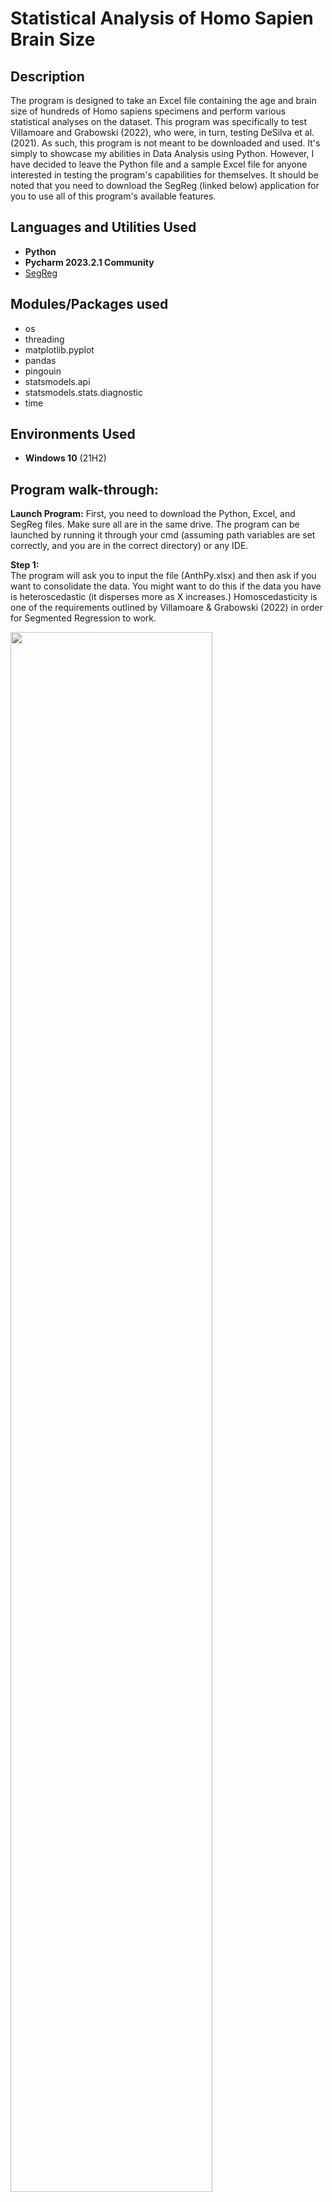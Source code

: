 <h1>Statistical Analysis of Homo Sapien Brain Size</h1>

## Description
The program is designed to take an Excel file containing the age and brain size of hundreds of Homo sapiens specimens and perform various statistical analyses on the dataset. This program was specifically to test Villamoare and Grabowski (2022), who were, in turn, testing DeSilva et al. (2021). As such, this program is not meant to be downloaded and used. It's simply to showcase my abilities in Data Analysis using Python. However, I have decided to leave the Python file and a sample Excel file for anyone interested  in testing the program's capabilities for themselves. It should be noted that you need to download the SegReg (linked below) application for you to use all of this program's available features.

## Languages and Utilities Used

- <b>Python</b> 
- <b>Pycharm 2023.2.1 Community</b>
- [SegReg](https://www.waterlog.info/segreg.htm)

## Modules/Packages used

- os
- threading
- matplotlib.pyplot
- pandas
- pingouin
- statsmodels.api
- statsmodels.stats.diagnostic
- time


<h2>Environments Used </h2>

- <b>Windows 10</b> (21H2)

## Program walk-through:
<b>Launch Program:</b> 
First, you need to download the Python, Excel, and SegReg files. Make sure all are in the same drive. The program can be launched by running it through your cmd (assuming path variables are set correctly, and you are in the correct directory) or any IDE. 

<b>Step 1:</b>  
The program will ask you to input the file (AnthPy.xlsx) and then ask if you want to consolidate the data. You might want to do this if the data you have is heteroscedastic (it disperses more as X increases.) Homoscedasticity is one of the requirements outlined by Villamoare & Grabowski (2022) in order for Segmented Regression to work.

<img src="https://i.imgur.com/kjuFHHq.png" height="80%" width="80%" />

<b>Step 2:</b> 
This will lead you to the main menu loop. Here, you have 4 options. The first tests for normality, the second tests for homoscedasticity, the third creates a scatter plot of the data, and the fourth finishes up the program by writing the dataframe to a new file and then asking one final question. You can technically skip all the tests or do any combination of them, but this isn't recommended. 

<img src="https://i.imgur.com/bY69aKJ.png" height="80%" width="80%" />

<b>Option 1:</b>
This option tests to see if the data follows a normal distribution using the Henze-Zirkler Test. As you can see, we failed to reject the null, and therefore, the data most likely follows a multivariate normal distribution.

<img src="https://i.imgur.com/9jFubZr.png" height="80%" width="80%" />

<img src="https://i.imgur.com/JwwPQoZ.png" height="80%" width="80%" />

<b>Option 2:</b>
This option tests for Homoscedasticity using White's Test. As in option 1, we failed to reject the null, indicating the data is homoscedastic.

<img src="https://i.imgur.com/VYY0rJ3.png" height="80%" width="80%" />

<img src="https://i.imgur.com/BW7pwIh.png" height="80%" width="80%" />

<b>Option 3:</b> 
This option simply displays the data as a scatter plot. The program won't continue until you close the graph (click the picture to increase size).

<img src="https://i.imgur.com/KxQbntZ.png" height="80%" width="80%" />

<img src="https://i.imgur.com/GgVKV2L.png" height="80%" width="80%" />

<b>Step 3:</b>
Finally, this option will end the program. The program will copy your data into a new file called "Pywrit." If normality and homoscedasticity are detected, the program will tell you that your program is ready for Segreg. Even if it doesn't, you are still given the option to open SegReg. Once SegReg and Pywrit are opened, you can copy the columns in the Excel file into SegReg to perform Segmented regression. Check the documentation on how SegReg exactly works.

<img src="https://i.imgur.com/RBPKiuC.png" height="80%" width="80%" />

<img src="https://i.imgur.com/AWbiUHs.png" height="80%" width="80%" />

## Documentation

[Villamoare and Grabowski (2022)](https://www.frontiersin.org/articles/10.3389/fevo.2022.963568/full)

[os package](https://docs.python.org/3/library/os.html)

[pandas package](https://pandas.pydata.org/pandas-docs/stable/)

[matplotlib package](https://matplotlib.org/stable/users/index)

[pingouin package](https://pingouin-stats.org/build/html/index.html)

[statsmodels package](https://www.statsmodels.org/stable/user-guide.html)

[time package](https://docs.python.org/3/library/time.html)

[threading package](https://docs.python.org/3/library/threading.html)

[SegReg](https://www.waterlog.info/segreg.htm)
